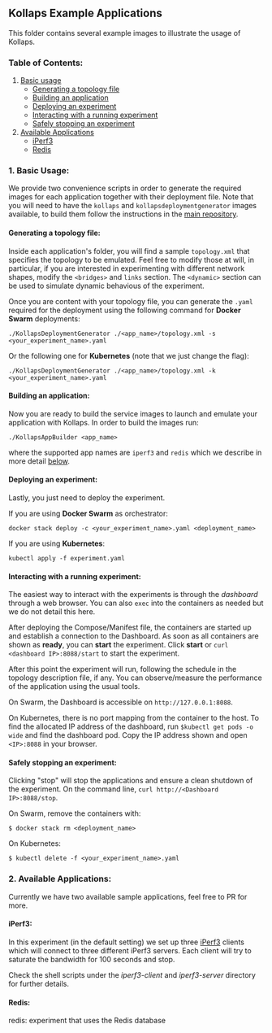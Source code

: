 ## Kollaps Example Applications

This folder contains several example images to illustrate the usage of Kollaps.

### Table of Contents:
1. [Basic usage](#basic-usage)
    * [Generating a topology file](#topology)
    * [Building an application](#app)
    * [Deploying an experiment](#deploy)
    * [Interacting with a running experiment](#interacting)
    * [Safely stopping an experiment](#stop)
2. [Available Applications](#available-apps)
    * [iPerf3](#iperf3)
    * [Redis](#redis)


### 1. Basic Usage: <a name="basic-usage"/>

We provide two convenience scripts in order to generate the required images for each application together with their deployment file.
Note that you will need to have the `kollaps` and `kollapsdeploymentgenerator` images available, to build them follow the instructions in the [main repository](https://github.com/miguelammatos/Kollaps).

#### Generating a topology file: <a name="topology"/>

Inside each application's folder, you will find a sample `topology.xml` that specifies the topology to be emulated.
Feel free to modify those at will, in particular, if you are interested in experimenting with different network shapes, modify the `<bridges>` and `links` section.
The `<dynamic>` section can be used to simulate dynamic behavious of the experiment.

Once you are content with your topology file, you can generate the `.yaml` required for the deployment using the following command for **Docker Swarm** deployments:
```
./KollapsDeploymentGenerator ./<app_name>/topology.xml -s <your_experiment_name>.yaml
```

Or the following one for **Kubernetes** (note that we just change the flag):
```
./KollapsDeploymentGenerator ./<app_name>/topology.xml -k <your_experiment_name>.yaml
```

#### Building an application: <a name="app"/>

Now you are ready to build the service images to launch and emulate your application with Kollaps.
In order to build the images run:
```
./KollapsAppBuilder <app_name>
```
where the supported app names are `iperf3` and `redis` which we describe in more detail [below](#available-apps).

#### Deploying an experiment: <a name="deploy"/>

Lastly, you just need to deploy the experiment.

If you are using **Docker Swarm** as orchestrator:
```
docker stack deploy -c <your_experiment_name>.yaml <deployment_name>
```

If you are using **Kubernetes**:
```
kubectl apply -f experiment.yaml
```

#### Interacting with a running experiment: <a name="interacting"/>

The easiest way to interact with the experiments is through the *dashboard* through a web browser.
You can also `exec` into the containers as needed but we do not detail this here.

After deploying the Compose/Manifest file, the containers are started up and establish a connection to the Dashboard.
As soon as all containers are shown as **ready**, you can **start** the experiment.
Click **start** or `curl <dashboard IP>:8088/start` to start the experiment. 

After this point the experiment will run, following the schedule in the topology description file, if any.
You can observe/measure the performance of the application using the usual tools.

On Swarm, the Dashboard is accessible on `http://127.0.0.1:8088`.

On Kubernetes, there is no port mapping from the container to the host. To find the allocated IP address of the dashboard, run `$kubectl get pods -o wide` and find the dashboard pod. Copy the IP address shown and open `<IP>:8088` in your browser.

#### Safely stopping an experiment: <a name="stop"/>

Clicking "stop" will stop the applications and ensure a clean shutdown of the experiment. On the command line, `curl http://<Dashboard IP>:8088/stop`.

On Swarm, remove the containers with:
```
$ docker stack rm <deployment_name>
```

On Kubernetes:
```
$ kubectl delete -f <your_experiment_name>.yaml
```

### 2. Available Applications: <a name="iperf3"/>

Currently we have two available sample applications, feel free to PR for more.

#### iPerf3: <a name="iperf3"/>

In this experiment (in the default setting) we set up three [iPerf3](https://iperf.fr/) clients which will connect to three different iPerf3 servers. Each client will try to saturate the bandwidth for 100 seconds and stop.

Check the shell scripts under the *iperf3-client* and *iperf3-server* directory for further details.

#### Redis: <a name="redis"/>

redis: experiment that uses the Redis database
